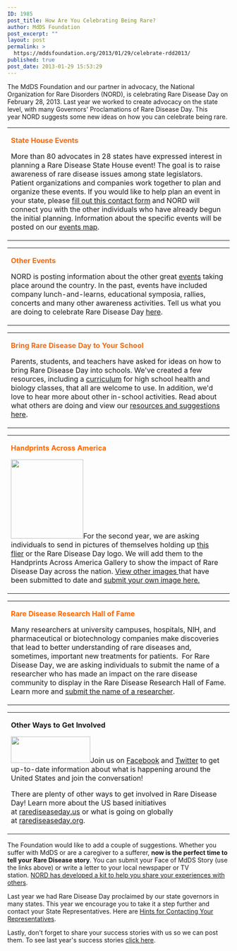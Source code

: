 ```yaml
---
ID: 1985
post_title: How Are You Celebrating Being Rare?
author: MdDS Foundation
post_excerpt: ""
layout: post
permalink: >
  https://mddsfoundation.org/2013/01/29/celebrate-rdd2013/
published: true
post_date: 2013-01-29 15:53:29
---
```

The MdDS Foundation and our partner in advocacy, the National Organization for Rare Disorders (NORD), is celebrating Rare Disease Day on February 28, 2013. Last year we worked to create advocacy on the state level, with many Governors' Proclamations of Rare Disease Day. This year NORD suggests some new ideas on how you can celebrate being rare.
<div>
<table border="0" width="580" cellspacing="0" cellpadding="0">
<tbody>
<tr>
<td width="580">
<p align="left"><span style="color: #ff6600;"><strong>State House Events</strong></span></p>

<div align="left">

More than 80 advocates in 28 states have expressed interest in planning a Rare Disease State House event! The goal is to raise awareness of rare disease issues among state legislators. Patient organizations and companies work together to plan and organize these events. If you would like to help plan an event in your state, please <a href="http://campaigns.rarediseases.us/t/r-l-utdkhid-kjdyhhs-h/">fill out this contact form</a> and NORD will connect you with the other individuals who have already begun the initial planning. Information about the specific events will be posted on our <a href="http://campaigns.rarediseases.us/t/r-l-utdkhid-kjdyhhs-k/">events map</a>.

</div></td>
</tr>
</tbody>
</table>
<table border="0" width="580" cellspacing="0" cellpadding="0">
<tbody>
<tr>
<td width="580">
<p align="left"><span style="color: #ff6600;"><strong>Other Events</strong></span></p>

<div align="left">

NORD is posting information about the other great <a href="http://campaigns.rarediseases.us/t/r-l-utdkhid-kjdyhhs-u/">events</a> taking place around the country. In the past, events have included company lunch-and-learns, educational symposia, rallies, concerts and many other awareness activities. Tell us what you are doing to celebrate Rare Disease Day <a href="http://campaigns.rarediseases.us/t/r-l-utdkhid-kjdyhhs-o/">here</a>.

</div></td>
</tr>
</tbody>
</table>
<table border="0" width="580" cellspacing="0" cellpadding="0">
<tbody>
<tr>
<td width="580">
<p align="left"><span style="color: #ff6600;"><strong>Bring Rare Disease Day to Your School</strong></span></p>

<div align="left">

Parents, students, and teachers have asked for ideas on how to bring Rare Disease Day into schools. We've created a few resources, including a <a href="http://campaigns.rarediseases.us/t/r-l-utdkhid-kjdyhhs-b/">curriculum</a> for high school health and biology classes, that all are welcome to use. In addition, we'd love to hear more about other in-school activities. Read about what others are doing and view our <a href="http://campaigns.rarediseases.us/t/r-l-utdkhid-kjdyhhs-n/">resources and suggestions here</a>.

</div></td>
</tr>
</tbody>
</table>
<table border="0" width="580" cellspacing="0" cellpadding="0">
<tbody>
<tr>
<td width="580">
<p align="left"><span style="color: #ff6600;"><strong>Handprints Across America</strong></span></p>

<div align="left">

<img class="alignleft" style="border: 0;" src="http://i2.createsend1.com/ei/r/47/5DA/AA1/csimport/RDD-2013.101824.jpg" alt="" width="164" height="179" border="0" />For the second year, we are asking individuals to send in pictures of themselves holding up <a href="http://campaigns.rarediseases.us/t/r-l-utdkhid-kjdyhhs-p/">this flier</a> or the Rare Disease Day logo. We will add them to the Handprints Across America Gallery to show the impact of Rare Disease Day across the nation. <a href="http://campaigns.rarediseases.us/t/r-l-utdkhid-kjdyhhs-x/">View other images </a>that have been submitted to date and <a href="http://campaigns.rarediseases.us/t/r-l-utdkhid-kjdyhhs-m/">submit your own image here.</a>

</div></td>
</tr>
</tbody>
</table>
<table border="0" width="580" cellspacing="0" cellpadding="0">
<tbody>
<tr>
<td width="580">
<p align="left"><span style="color: #ff6600;"><strong>Rare Disease Research Hall of Fame</strong></span></p>

<div align="left">

Many researchers at university campuses, hospitals, NIH, and pharmaceutical or biotechnology companies make discoveries that lead to better understanding of rare diseases and, sometimes, important new treatments for patients.  For Rare Disease Day, we are asking individuals to submit the name of a researcher who has made an impact on the rare disease community to display in the Rare Disease Research Hall of Fame. Learn more and <a href="http://campaigns.rarediseases.us/t/r-l-utdkhid-kjdyhhs-c/">submit the name of a researcher</a>.

</div></td>
</tr>
</tbody>
</table>
<table border="0" width="580" cellspacing="0" cellpadding="0">
<tbody>
<tr>
<td width="580">
<p align="left"><strong>Other Ways to Get Involved</strong></p>

<div align="left">

<img style="line-height: 18px;" src="http://i4.createsend1.com/ti/r/2B/9EC/0A1/023731/rare%20disease%20day%202013%20-%20webversion/images/nord-only-transparent.png" alt="" width="180" height="60" border="0" />Join us on <a title="Don't forget to leave a comment. Tell your story!" href="http://campaigns.rarediseases.us/t/r-l-utdkhid-kjdyhhs-q/" target="_blank" rel="noopener">Facebook</a> and <a title="Look for hashtag #MdDS on Twitter" href="http://campaigns.rarediseases.us/t/r-l-utdkhid-kjdyhhs-a/" target="_blank" rel="noopener">Twitter</a> to get up-to-date information about what is happening around the United States and join the conversation!

There are plenty of other ways to get involved in Rare Disease Day! Learn more about the US based initiatives at <a href="http://campaigns.rarediseases.us/t/r-l-utdkhid-kjdyhhs-f/">rarediseaseday.us</a> or what is going on globally at <a href="http://campaigns.rarediseases.us/t/r-l-utdkhid-kjdyhhs-z/">rarediseaseday.org</a>.

</div></td>
</tr>
</tbody>
</table>
</div>
The Foundation would like to add a couple of suggestions. Whether you suffer with MdDS or are a caregiver to a sufferer, <strong>now is the perfect time to tell your Rare Disease story</strong>. You can submit your Face of MdDS Story (use the links above) or write a letter to your local newspaper or TV station. <a title="NORD Press Kit and Share Your Story" href="http://rarediseaseday.us/take-action-now/press-kit/" target="_blank" rel="noopener">NORD has developed a kit to help you share your experiences with others</a>.

Last year we had Rare Disease Day proclaimed by our state governors in many states. This year we encourage you to take it a step further and contact your State Representatives. Here are <a title="Hints for Contacting Your Representatives" href="http://www.rarediseases.org/advocacy/hints-contacting-reps" target="_blank" rel="noopener">Hints for Contacting Your Representatives</a>.

Lastly, don't forget to share your success stories with us so we can post them. To see last year's success stories <a title="Rare Disease Day 2012" href="http://mddsfoundation.wordpress.com/2012/03/07/i-met-another-1-in-10-today/">click here</a>.<img id="customHeaderImage" style="line-height: 24px; text-align: -webkit-center; background-color: #ffffff;" src="http://i3.createsend1.com/ti/r/2B/9EC/0A1/023731/rare%20disease%20day%202013%20-%20webversion/images/banner-2.bmp" alt="" align="top" border="0" />